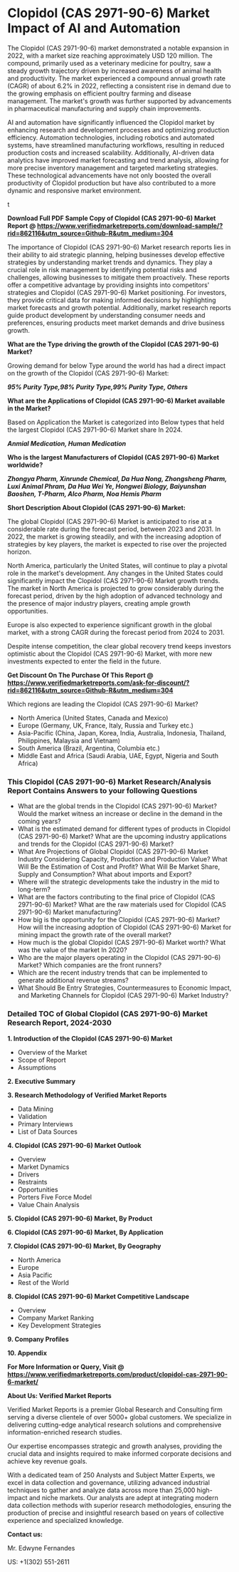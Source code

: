 <meta name="title" content="Global Clopidol (CAS 2971-90-6) Market Impact of AI and Automation"><meta name="description" content="The Clopidol (CAS 2971-90-6) market demonstrated a notable expansion in 2022, with a market size reaching approximately USD 120 million. The compound, primarily used a"><meta name="title" content="Clopidol (CAS 2971-90-6) Market Size, Share, Scope, Trends, Growth, Opportunities, Analysis, Forecast"><h1>Clopidol (CAS 2971-90-6) Market Impact of AI and Automation</h1><p>The Clopidol (CAS 2971-90-6) market demonstrated a notable expansion in 2022, with a market size reaching approximately USD 120 million. The compound, primarily used as a veterinary medicine for poultry, saw a steady growth trajectory driven by increased awareness of animal health and productivity. The market experienced a compound annual growth rate (CAGR) of about 6.2% in 2022, reflecting a consistent rise in demand due to the growing emphasis on efficient poultry farming and disease management. The market's growth was further supported by advancements in pharmaceutical manufacturing and supply chain improvements.</p><p>AI and automation have significantly influenced the Clopidol market by enhancing research and development processes and optimizing production efficiency. Automation technologies, including robotics and automated systems, have streamlined manufacturing workflows, resulting in reduced production costs and increased scalability. Additionally, AI-driven data analytics have improved market forecasting and trend analysis, allowing for more precise inventory management and targeted marketing strategies. These technological advancements have not only boosted the overall productivity of Clopidol production but have also contributed to a more dynamic and responsive market environment.</p>t</p><p id="" class=""><strong>Download Full PDF Sample Copy of Clopidol (CAS 2971-90-6) Market Report @ <a href="https://www.verifiedmarketreports.com/download-sample/?rid=862116&utm_source=Github-R&utm_medium=304" target="_blank">https://www.verifiedmarketreports.com/download-sample/?rid=862116&utm_source=Github-R&utm_medium=304</a></strong></p><p>The importance of&nbsp;Clopidol (CAS 2971-90-6) Market research reports lies in their ability to aid strategic planning, helping businesses develop effective strategies by understanding market trends and dynamics. They play a crucial role in risk management by identifying potential risks and challenges, allowing businesses to mitigate them proactively. These reports offer a competitive advantage by providing insights into competitors' strategies and Clopidol (CAS 2971-90-6) Market positioning. For investors, they provide critical data for making informed decisions by highlighting market forecasts and growth potential. Additionally, market research reports guide product development by understanding consumer needs and preferences, ensuring products meet market demands and drive business growth.</p><p><strong>What are the&nbsp;Type driving the growth of the Clopidol (CAS 2971-90-6) Market?</strong></p><p id="" class="">Growing demand for below Type around the world has had a direct impact on the growth of the Clopidol (CAS 2971-90-6) Market:</p><em><strong>95% Purity Type,98% Purity Type,99% Purity Type, Others</strong></em></p><strong>What are the&nbsp;Applications&nbsp;of Clopidol (CAS 2971-90-6) Market available in the Market?</strong></p><p id="" class="">Based on Application the Market is categorized into Below types that held the largest Clopidol (CAS 2971-90-6) Market share In 2024.</p><em><strong>Anmial Medication, Human Medication</strong></em></p><strong>Who is the largest Manufacturers of Clopidol (CAS 2971-90-6) Market worldwide?</strong></p><p><em><strong>Zhongya Pharm, Xinrunde Chemical, Da Hua Nong, Zhongsheng Pharm, Luxi Animal Phram, Da Hua Wei Ye, Hongwei Biology, Baiyunshan Baoshen, T-Pharm, Alco Pharm, Noa Hemis Pharm</strong></em></p><p id="" class=""><strong>Short Description About Clopidol (CAS 2971-90-6) Market:</strong></p><p>The global Clopidol (CAS 2971-90-6) Market is anticipated to rise at a considerable rate during the forecast period, between 2023 and 2031. In 2022, the market is growing steadily, and with the increasing adoption of strategies by key players, the market is expected to rise over the projected horizon.</p><p>North America, particularly the United States, will continue to play a pivotal role in the market's development. Any changes in the United States could significantly impact the Clopidol (CAS 2971-90-6) Market growth trends. The market in North America is projected to grow considerably during the forecast period, driven by the high adoption of advanced technology and the presence of major industry players, creating ample growth opportunities.</p><p>Europe is also expected to experience significant growth in the global market, with a strong CAGR during the forecast period from 2024 to 2031.</p><p>Despite intense competition, the clear global recovery trend keeps investors optimistic about the Clopidol (CAS 2971-90-6) Market, with more new investments expected to enter the field in the future.</p><p id="" class=""><strong>Get Discount On The Purchase Of This Report @ <a href="https://www.verifiedmarketreports.com/ask-for-discount/?rid=862116&utm_source=Github-R&utm_medium=304" target="_blank">https://www.verifiedmarketreports.com/ask-for-discount/?rid=862116&utm_source=Github-R&utm_medium=304</a></strong></p>Which regions are leading the Clopidol (CAS 2971-90-6) Market?</p><ul><li>North America (United States, Canada and Mexico)</li><li>Europe (Germany, UK, France, Italy, Russia and Turkey etc.)</li><li>Asia-Pacific (China, Japan, Korea, India, Australia, Indonesia, Thailand, Philippines, Malaysia and Vietnam)</li><li>South America (Brazil, Argentina, Columbia etc.)</li><li>Middle East and Africa (Saudi Arabia, UAE, Egypt, Nigeria and South Africa)</li></ul><h3 id="" class="">This Clopidol (CAS 2971-90-6) Market Research/Analysis Report Contains Answers to your following Questions</h3><ul><li>What are the global trends in the Clopidol (CAS 2971-90-6) Market? Would the market witness an increase or decline in the demand in the coming years?</li><li>What is the estimated demand for different types of products in Clopidol (CAS 2971-90-6) Market? What are the upcoming industry applications and trends for the Clopidol (CAS 2971-90-6) Market?</li><li>What Are Projections of Global Clopidol (CAS 2971-90-6) Market Industry Considering Capacity, Production and Production Value? What Will Be the Estimation of Cost and Profit? What Will Be Market Share, Supply and Consumption? What about imports and Export?</li><li>Where will the strategic developments take the industry in the mid to long-term?</li><li>What are the factors contributing to the final price of Clopidol (CAS 2971-90-6) Market? What are the raw materials used for Clopidol (CAS 2971-90-6) Market manufacturing?</li><li>How big is the opportunity for the Clopidol (CAS 2971-90-6) Market? How will the increasing adoption of Clopidol (CAS 2971-90-6) Market for mining impact the growth rate of the overall market?</li><li>How much is the global Clopidol (CAS 2971-90-6) Market worth? What was the value of the market In 2020?</li><li>Who are the major players operating in the Clopidol (CAS 2971-90-6) Market? Which companies are the front runners?</li><li>Which are the recent industry trends that can be implemented to generate additional revenue streams?</li><li>What Should Be Entry Strategies, Countermeasures to Economic Impact, and Marketing Channels for Clopidol (CAS 2971-90-6) Market Industry?</li></ul><h3 id="" class="">Detailed TOC of Global Clopidol (CAS 2971-90-6) Market Research Report, 2024-2030</h3><p id="" class=""><strong>1. Introduction of the Clopidol (CAS 2971-90-6) Market</strong></p><ul><li>Overview of the Market</li><li>Scope of Report</li><li>Assumptions</li></ul><p id="" class=""><strong>2. Executive Summary</strong></p><p id="" class=""><strong>3. Research Methodology of Verified Market Reports</strong></p><ul><li>Data Mining</li><li>Validation</li><li>Primary Interviews</li><li>List of Data Sources</li></ul><p id="" class=""><strong>4. Clopidol (CAS 2971-90-6) Market Outlook</strong></p><ul><li>Overview</li><li>Market Dynamics</li><li>Drivers</li><li>Restraints</li><li>Opportunities</li><li>Porters Five Force Model</li><li>Value Chain Analysis</li></ul><p id="" class=""><strong>5. Clopidol (CAS 2971-90-6) Market, By Product</strong></p><p id="" class=""><strong>6. Clopidol (CAS 2971-90-6) Market, By Application</strong></p><p id="" class=""><strong>7. Clopidol (CAS 2971-90-6) Market, By Geography</strong></p><ul><li>North America</li><li>Europe</li><li>Asia Pacific</li><li>Rest of the World</li></ul><p id="" class=""><strong>8. Clopidol (CAS 2971-90-6) Market Competitive Landscape</strong></p><ul><li>Overview</li><li>Company Market Ranking</li><li>Key Development Strategies</li></ul><p id="" class=""><strong>9. Company Profiles</strong></p><p id="" class=""><strong>10. Appendix</strong></p><p id="" class=""><strong>For More Information or Query, Visit @ <a href="https://www.verifiedmarketreports.com/product/clopidol-cas-2971-90-6-market/" target="_blank">https://www.verifiedmarketreports.com/product/clopidol-cas-2971-90-6-market/</a></strong></p><p id="" class=""><strong>About Us: Verified Market Reports</strong></p><p id="" class="">Verified Market Reports is a premier Global Research and Consulting firm serving a diverse clientele of over 5000+ global customers. We specialize in delivering cutting-edge analytical research solutions and comprehensive information-enriched research studies.</p><p id="" class="">Our expertise encompasses strategic and growth analyses, providing the crucial data and insights required to make informed corporate decisions and achieve key revenue goals.</p><p id="" class="">With a dedicated team of 250 Analysts and Subject Matter Experts, we excel in data collection and governance, utilizing advanced industrial techniques to gather and analyze data across more than 25,000 high-impact and niche markets. Our analysts are adept at integrating modern data collection methods with superior research methodologies, ensuring the production of precise and insightful research based on years of collective experience and specialized knowledge.</p><p id="" class=""><strong>Contact us:</strong></p><p id="" class="">Mr. Edwyne Fernandes</p><p id="" class="">US: +1(302) 551-2611</p>